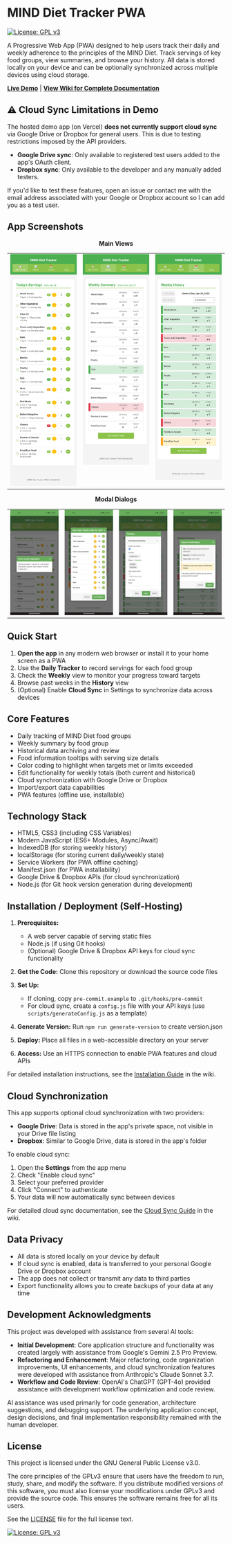 # MIND Diet Tracker PWA

[![License: GPL v3](https://img.shields.io/badge/License-GPLv3-blue.svg)](https://www.gnu.org/licenses/gpl-3.0)

A Progressive Web App (PWA) designed to help users track their daily and weekly adherence to the principles of the MIND Diet. Track servings of key food groups, view summaries, and browse your history. All data is stored locally on your device and can be optionally synchronized across multiple devices using cloud storage.

[**Live Demo**](https://mind-pwa-fawn.vercel.app/) | [**View Wiki for Complete Documentation**](../../wiki)

## ⚠️ Cloud Sync Limitations in Demo

The hosted demo app (on Vercel) **does not currently support cloud sync** via Google Drive or Dropbox for general users. This is due to testing restrictions imposed by the API providers.
* **Google Drive sync**: Only available to registered test users added to the app's OAuth client.
* **Dropbox sync**: Only available to the developer and any manually added testers.

If you'd like to test these features, open an issue or contact me with the email address associated with your Google or Dropbox account so I can add you as a test user.

## App Screenshots

<div align="center">
  <p><strong>Main Views</strong></p>
  <table>
    <tr valign="top">
      <td><img src="./screenshots/daily-tracker.png" width="180" alt="Daily Tracker View"/></td>
      <td><img src="./screenshots/weekly-summary.png" width="180" alt="Weekly Summary View"/></td>
      <td><img src="./screenshots/history-view.png" width="180" alt="History View"/></td>
    </tr>
  </table>
  
  <p><strong>Modal Dialogs</strong></p>
  <table>
    <tr valign="top">
      <td><img src="./screenshots/food-info-modal.png" width="180" alt="Food Information Modal"/></td>
      <td><img src="./screenshots/edit-totals-modal.png" width="180" alt="Edit Weekly Totals"/></td>
      <td><img src="./screenshots/settings-modal.png" width="180" alt="Settings Modal"/></td>
      <td><img src="./screenshots/import-modal.png" width="180" alt="Import Modal"/></td>
    </tr>
  </table>
</div>

## Quick Start

1. **Open the app** in any modern web browser or install it to your home screen as a PWA
2. Use the **Daily Tracker** to record servings for each food group
3. Check the **Weekly** view to monitor your progress toward targets
4. Browse past weeks in the **History** view
5. (Optional) Enable **Cloud Sync** in Settings to synchronize data across devices

## Core Features

- Daily tracking of MIND Diet food groups
- Weekly summary by food group
- Historical data archiving and review
- Food information tooltips with serving size details
- Color coding to highlight when targets met or limits exceeded
- Edit functionality for weekly totals (both current and historical)
- Cloud synchronization with Google Drive or Dropbox
- Import/export data capabilities
- PWA features (offline use, installable)

## Technology Stack

- HTML5, CSS3 (including CSS Variables)
- Modern JavaScript (ES6+ Modules, Async/Await)
- IndexedDB (for storing weekly history)
- localStorage (for storing current daily/weekly state)
- Service Workers (for PWA offline caching)
- Manifest.json (for PWA installability)
- Google Drive & Dropbox APIs (for cloud synchronization)
- Node.js (for Git hook version generation during development)

## Installation / Deployment (Self-Hosting)

1. **Prerequisites:**

   - A web server capable of serving static files
   - Node.js (if using Git hooks)
   - (Optional) Google Drive & Dropbox API keys for cloud sync functionality

2. **Get the Code:** Clone this repository or download the source code files

3. **Set Up:**

   - If cloning, copy `pre-commit.example` to `.git/hooks/pre-commit`
   - For cloud sync, create a `config.js` file with your API keys (use `scripts/generateConfig.js` as a template)

4. **Generate Version:** Run `npm run generate-version` to create version.json

5. **Deploy:** Place all files in a web-accessible directory on your server

6. **Access:** Use an HTTPS connection to enable PWA features and cloud APIs

For detailed installation instructions, see the [Installation Guide](../../wiki/Installation-Guide) in the wiki.

## Cloud Synchronization

This app supports optional cloud synchronization with two providers:

- **Google Drive**: Data is stored in the app's private space, not visible in your Drive file listing
- **Dropbox**: Similar to Google Drive, data is stored in the app's folder

To enable cloud sync:

1. Open the **Settings** from the app menu
2. Check "Enable cloud sync"
3. Select your preferred provider
4. Click "Connect" to authenticate
5. Your data will now automatically sync between devices

For detailed cloud sync documentation, see the [Cloud Sync Guide](../../wiki/Cloud-Sync-Guide) in the wiki.

## Data Privacy

- All data is stored locally on your device by default
- If cloud sync is enabled, data is transferred to your personal Google Drive or Dropbox account
- The app does not collect or transmit any data to third parties
- Export functionality allows you to create backups of your data at any time

## Development Acknowledgments

This project was developed with assistance from several AI tools:

- **Initial Development**: Core application structure and functionality was created largely with assistance from Google's Gemini 2.5 Pro Preview.
- **Refactoring and Enhancement**: Major refactoring, code organization improvements, UI enhancements, and cloud synchronization features were developed with assistance from Anthropic's Claude Sonnet 3.7.
- **Workflow and Code Review**: OpenAI's ChatGPT (GPT-4o) provided assistance with development workflow optimization and code review.

AI assistance was used primarily for code generation, architecture suggestions, and debugging support. The underlying application concept, design decisions, and final implementation responsibility remained with the human developer.

## License

This project is licensed under the GNU General Public License v3.0.

The core principles of the GPLv3 ensure that users have the freedom to run, study, share, and modify the software. If you distribute modified versions of this software, you must also license your modifications under GPLv3 and provide the source code. This ensures the software remains free for all its users.

See the [LICENSE](LICENSE) file for the full license text.

[![License: GPL v3](https://img.shields.io/badge/License-GPLv3-blue.svg)](https://www.gnu.org/licenses/gpl-3.0)
